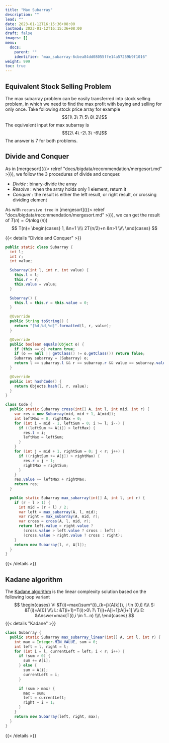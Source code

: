 ```yaml
---
title: "Max Subarray"
description: ""
lead: ""
date: 2023-01-12T16:15:36+08:00
lastmod: 2023-01-12T16:15:36+08:00
draft: false
images: []
menu:
  docs:
    parent: ""
    identifier: "max_subarray-6cbea84dd08055ffe14a57259b9f1016"
weight: 999
toc: true
---
```

## Equivalent Stock Selling Problem
The max subarray problem can be easily transferred into stock selling problem, in which we need to find the
max profit with buying and selling for only once. Take following stock price array for example
$$[1\ 3\ 7\ 5\ 8\ 2\]$$
The equivalent input for max subarray is
$$[2\ 4\ -2\ 3\ -6\]$$
The answer is 7 for both problems.

## Divide and Conquer
As in [mergesort]({{< relref "docs/bigdata/recommendation/mergesort.md" >}}), we follow the 3 procedures of divide and conquer.
* _Divide_ : binary-divide the array
* _Resolve_ : when the array holds only 1 element, return it
* _Conquer_ : the result is either the left result, or right result, or crossing dividing element

As with `recursive tree` in [mergesort]({{< relref "docs/bigdata/recommendation/mergesort.md" >}}), we can get the result of $T(n)=O(n\log(n))$
$$
T(n)=
\begin{cases}
1, &n=1 \\\\
2T(n/2)+n &n>1 \\\\
\end{cases}
$$

{{< details "Divide and Conquer" >}}
```java
public static class Subarray {
  int l;
  int r;
  int value;

  Subarray(int l, int r, int value) {
    this.l = l;
    this.r = r;
    this.value = value;
  }

  Subarray() {
    this.l = this.r = this.value = 0;
  }

  @Override
  public String toString() {
    return "[%d,%d,%d]".formatted(l, r, value);
  }

  @Override
  public boolean equals(Object o) {
    if (this == o) return true;
    if (o == null || getClass() != o.getClass()) return false;
    Subarray subarray = (Subarray) o;
    return l == subarray.l && r == subarray.r && value == subarray.value;
  }

  @Override
  public int hashCode() {
    return Objects.hash(l, r, value);
  }
}

class Code {
  public static Subarray cross(int[] A, int l, int mid, int r) {
    var res = new Subarray(mid, mid + 1, A[mid]);
    int leftMax = 0, rightMax = 0;
    for (int i = mid - 1, leftSum = 0; i >= l; i--) {
      if ((leftSum += A[i]) > leftMax) {
        res.l = i;
        leftMax = leftSum;
      }
    }
    for (int j = mid + 1, rightSum = 0; j < r; j++) {
      if ((rightSum += A[j]) > rightMax) {
        res.r = j + 1;
        rightMax = rightSum;
      }
    }
    res.value += leftMax + rightMax;
    return res;
  }

  public static Subarray max_subarray(int[] A, int l, int r) {
    if (r - l > 1) {
      int mid = (r + l) / 2;
      var left = max_subarray(A, l, mid);
      var right = max_subarray(A, mid, r);
      var cross = cross(A, l, mid, r);
      return left.value > right.value ?
        (cross.value > left.value ? cross : left) :
        (cross.value > right.value ? cross : right);
    }
    return new Subarray(l, r, A[l]);
  }
}
```
{{< /details >}}

## Kadane algorithm
The [Kadane algorithm](https://en.wikipedia.org/wiki/Maximum_subarray_problem) is the linear complexity solution based on the following
loop variant
$$
\begin{cases}
V: &T(i)=max(\sum^{i}_{k=j}{A[k]}), j \in [0,i] \\\\
S: &T(i)=A[0] \\\\
L: &T(i+1)=T(i)>0\ ?\ T(i)+A[i+1]:A[i+1] \\\\
E: &Answer=max(T(i),i \in 1...n) \\\\
\end{cases}
$$
{{< details "Kadane" >}}
```java
class Subarray {
  public static Subarray max_subarray_linear(int[] A, int l, int r) {
    int max = Integer.MIN_VALUE, sum = 0;
    int left = l, right = l;
    for (int i = l, currentLeft = left; i < r; i++) {
      if (sum > 0) {
        sum += A[i];
      } else {
        sum = A[i];
        currentLeft = i;
      }

      if (sum > max) {
        max = sum;
        left = currentLeft;
        right = i + 1;
      }
    }
    return new Subarray(left, right, max);
  }
}
```
{{< /details >}}
